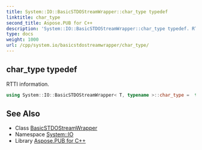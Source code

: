 ```yaml
---
title: System::IO::BasicSTDOStreamWrapper::char_type typedef
linktitle: char_type
second_title: Aspose.PUB for C++
description: 'System::IO::BasicSTDOStreamWrapper::char_type typedef. RTTI information in C++.'
type: docs
weight: 1000
url: /cpp/system.io/basicstdostreamwrapper/char_type/
---
```

## char_type typedef


RTTI information.

```cpp
using System::IO::BasicSTDOStreamWrapper< T, typename >::char_type =  typename BaseType::char_type
```

## See Also

* Class [BasicSTDOStreamWrapper](../)
* Namespace [System::IO](../../)
* Library [Aspose.PUB for C++](../../../)
